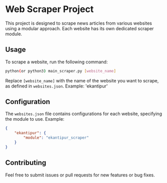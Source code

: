 # Web Scraper Project

This project is designed to scrape news articles from various websites using a modular approach. Each website has its own dedicated scraper module.

## Usage

To scrape a website, run the following command:

```bash
python(or python3) main_scraper.py [website_name]
```

Replace `[website_name]` with the name of the website you want to scrape, as defined in `websites.json`. Example: 'ekantipur'

## Configuration

The `websites.json` file contains configurations for each website, specifying the module to use. Example:

```json
{
    "ekantipur": {
        "module": "ekantipur_scraper"
    }
}
```

## Contributing

Feel free to submit issues or pull requests for new features or bug fixes.
